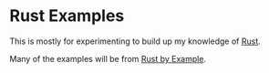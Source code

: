 Rust Examples
=============

This is mostly for experimenting to build up my knowledge of
[Rust](http://www.rust-lang.org/).

Many of the examples will be from [Rust by Example](http://rustbyexample.com).
